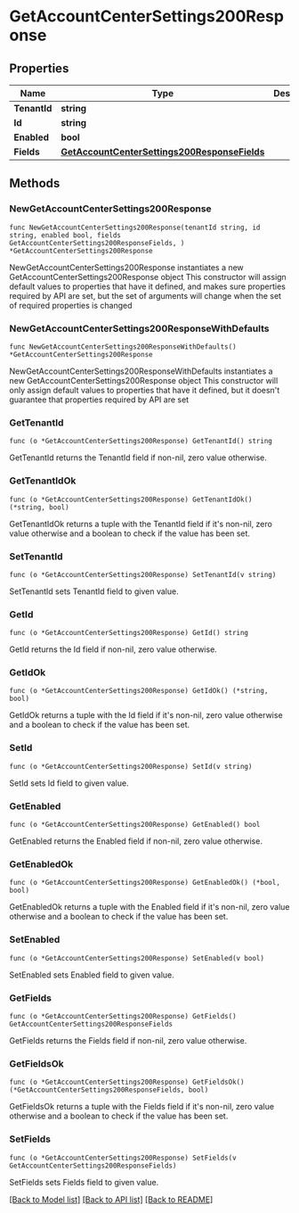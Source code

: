 # GetAccountCenterSettings200Response

## Properties

Name | Type | Description | Notes
------------ | ------------- | ------------- | -------------
**TenantId** | **string** |  | 
**Id** | **string** |  | 
**Enabled** | **bool** |  | 
**Fields** | [**GetAccountCenterSettings200ResponseFields**](GetAccountCenterSettings200ResponseFields.md) |  | 

## Methods

### NewGetAccountCenterSettings200Response

`func NewGetAccountCenterSettings200Response(tenantId string, id string, enabled bool, fields GetAccountCenterSettings200ResponseFields, ) *GetAccountCenterSettings200Response`

NewGetAccountCenterSettings200Response instantiates a new GetAccountCenterSettings200Response object
This constructor will assign default values to properties that have it defined,
and makes sure properties required by API are set, but the set of arguments
will change when the set of required properties is changed

### NewGetAccountCenterSettings200ResponseWithDefaults

`func NewGetAccountCenterSettings200ResponseWithDefaults() *GetAccountCenterSettings200Response`

NewGetAccountCenterSettings200ResponseWithDefaults instantiates a new GetAccountCenterSettings200Response object
This constructor will only assign default values to properties that have it defined,
but it doesn't guarantee that properties required by API are set

### GetTenantId

`func (o *GetAccountCenterSettings200Response) GetTenantId() string`

GetTenantId returns the TenantId field if non-nil, zero value otherwise.

### GetTenantIdOk

`func (o *GetAccountCenterSettings200Response) GetTenantIdOk() (*string, bool)`

GetTenantIdOk returns a tuple with the TenantId field if it's non-nil, zero value otherwise
and a boolean to check if the value has been set.

### SetTenantId

`func (o *GetAccountCenterSettings200Response) SetTenantId(v string)`

SetTenantId sets TenantId field to given value.


### GetId

`func (o *GetAccountCenterSettings200Response) GetId() string`

GetId returns the Id field if non-nil, zero value otherwise.

### GetIdOk

`func (o *GetAccountCenterSettings200Response) GetIdOk() (*string, bool)`

GetIdOk returns a tuple with the Id field if it's non-nil, zero value otherwise
and a boolean to check if the value has been set.

### SetId

`func (o *GetAccountCenterSettings200Response) SetId(v string)`

SetId sets Id field to given value.


### GetEnabled

`func (o *GetAccountCenterSettings200Response) GetEnabled() bool`

GetEnabled returns the Enabled field if non-nil, zero value otherwise.

### GetEnabledOk

`func (o *GetAccountCenterSettings200Response) GetEnabledOk() (*bool, bool)`

GetEnabledOk returns a tuple with the Enabled field if it's non-nil, zero value otherwise
and a boolean to check if the value has been set.

### SetEnabled

`func (o *GetAccountCenterSettings200Response) SetEnabled(v bool)`

SetEnabled sets Enabled field to given value.


### GetFields

`func (o *GetAccountCenterSettings200Response) GetFields() GetAccountCenterSettings200ResponseFields`

GetFields returns the Fields field if non-nil, zero value otherwise.

### GetFieldsOk

`func (o *GetAccountCenterSettings200Response) GetFieldsOk() (*GetAccountCenterSettings200ResponseFields, bool)`

GetFieldsOk returns a tuple with the Fields field if it's non-nil, zero value otherwise
and a boolean to check if the value has been set.

### SetFields

`func (o *GetAccountCenterSettings200Response) SetFields(v GetAccountCenterSettings200ResponseFields)`

SetFields sets Fields field to given value.



[[Back to Model list]](../README.md#documentation-for-models) [[Back to API list]](../README.md#documentation-for-api-endpoints) [[Back to README]](../README.md)


